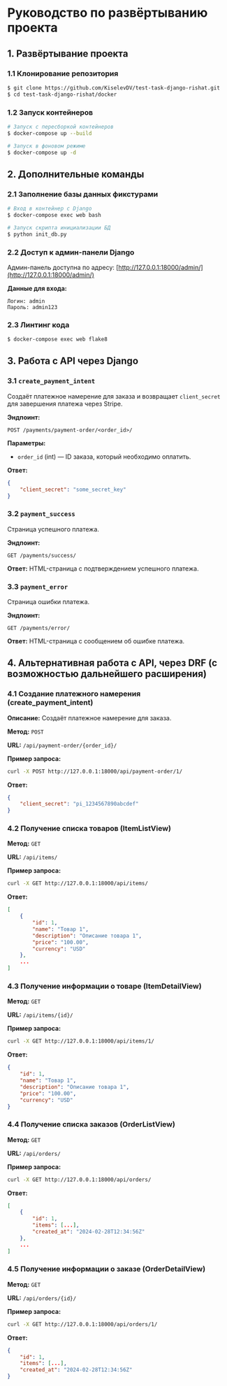 # Руководство по развёртыванию проекта

## 1. Развёртывание проекта

### 1.1 Клонирование репозитория
```sh
$ git clone https://github.com/KiselevDV/test-task-django-rishat.git
$ cd test-task-django-rishat/docker
```

### 1.2 Запуск контейнеров
```sh
# Запуск с пересборкой контейнеров
$ docker-compose up --build

# Запуск в фоновом режиме
$ docker-compose up -d
```

## 2. Дополнительные команды

### 2.1 Заполнение базы данных фикстурами
```sh
# Вход в контейнер с Django
$ docker-compose exec web bash

# Запуск скрипта инициализации БД
$ python init_db.py
```

### 2.2 Доступ к админ-панели Django
Админ-панель доступна по адресу: [http://127.0.0.1:18000/admin/](http://127.0.0.1:18000/admin/)

**Данные для входа:**
```
Логин: admin
Пароль: admin123
```

### 2.3 Линтинг кода
```sh
$ docker-compose exec web flake8
```

## 3. Работа с API через Django

### 3.1 `create_payment_intent`
Создаёт платежное намерение для заказа и возвращает `client_secret` для завершения платежа через Stripe.

**Эндпоинт:**
```
POST /payments/payment-order/<order_id>/
```
**Параметры:**
- `order_id` (int) — ID заказа, который необходимо оплатить.

**Ответ:**
```json
{
    "client_secret": "some_secret_key"
}
```

### 3.2 `payment_success`
Страница успешного платежа.

**Эндпоинт:**
```
GET /payments/success/
```
**Ответ:** HTML-страница с подтверждением успешного платежа.

### 3.3 `payment_error`
Страница ошибки платежа.

**Эндпоинт:**
```
GET /payments/error/
```
**Ответ:** HTML-страница с сообщением об ошибке платежа.

## 4. Альтернативная работа с API, через DRF (с возможностью дальнейшего расширения)

### 4.1 Создание платежного намерения (create_payment_intent)
**Описание:** Создаёт платежное намерение для заказа.

**Метод:** `POST`

**URL:** `/api/payment-order/{order_id}/`

**Пример запроса:**
```sh
curl -X POST http://127.0.0.1:18000/api/payment-order/1/
```

**Ответ:**
```json
{
    "client_secret": "pi_1234567890abcdef"
}
```

### 4.2 Получение списка товаров (ItemListView)
**Метод:** `GET`

**URL:** `/api/items/`

**Пример запроса:**
```sh
curl -X GET http://127.0.0.1:18000/api/items/
```

**Ответ:**
```json
[
    {
        "id": 1,
        "name": "Товар 1",
        "description": "Описание товара 1",
        "price": "100.00",
        "currency": "USD"
    },
    ...
]
```

### 4.3 Получение информации о товаре (ItemDetailView)
**Метод:** `GET`

**URL:** `/api/items/{id}/`

**Пример запроса:**
```sh
curl -X GET http://127.0.0.1:18000/api/items/1/
```

**Ответ:**
```json
{
    "id": 1,
    "name": "Товар 1",
    "description": "Описание товара 1",
    "price": "100.00",
    "currency": "USD"
}
```

### 4.4 Получение списка заказов (OrderListView)
**Метод:** `GET`

**URL:** `/api/orders/`

**Пример запроса:**
```sh
curl -X GET http://127.0.0.1:18000/api/orders/
```

**Ответ:**
```json
[
    {
        "id": 1,
        "items": [...],
        "created_at": "2024-02-28T12:34:56Z"
    },
    ...
]
```

### 4.5 Получение информации о заказе (OrderDetailView)
**Метод:** `GET`

**URL:** `/api/orders/{id}/`

**Пример запроса:**
```sh
curl -X GET http://127.0.0.1:18000/api/orders/1/
```

**Ответ:**
```json
{
    "id": 1,
    "items": [...],
    "created_at": "2024-02-28T12:34:56Z"
}
```